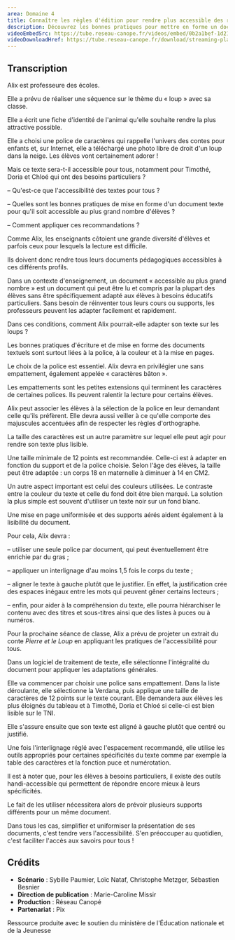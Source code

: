 ```yaml
---
area: Domaine 4
title: Connaître les règles d'édition pour rendre plus accessible des ressources
description: Découvrez les bonnes pratiques pour mettre en forme un document texte pour qu'il soit accessible au plus grand nombre d'élèves.
videoEmbedSrc: https://tube.reseau-canope.fr/videos/embed/0b2a1bef-1d21-4e1f-8ad0-f075d5c5f20d
videoDownloadHref: https://tube.reseau-canope.fr/download/streaming-playlists/hls/videos/0b2a1bef-1d21-4e1f-8ad0-f075d5c5f20d-1080-fragmented.mp4
---
```


## Transcription

Alix est professeure des écoles.

Elle a prévu de réaliser une séquence sur le thème du « loup » avec sa classe.

Elle a écrit une fiche d'identité de l'animal qu'elle souhaite rendre la plus attractive possible.

Elle a choisi une police de caractères qui rappelle l'univers des contes pour enfants et, sur Internet, elle a téléchargé une photo libre de droit d'un loup dans la neige. Les élèves vont certainement adorer !

Mais ce texte sera-t-il accessible pour tous, notamment pour Timothé, Doria et Chloé qui ont des besoins particuliers ?

– Qu'est-ce que l'accessibilité des textes pour tous ?

– Quelles sont les bonnes pratiques de mise en forme d'un document texte pour qu'il soit accessible au plus grand nombre d'élèves ?

– Comment appliquer ces recommandations ?

Comme Alix, les enseignants côtoient une grande diversité d'élèves et parfois ceux pour lesquels la lecture est difficile.

Ils doivent donc rendre tous leurs documents pédagogiques accessibles à ces différents profils.

Dans un contexte d'enseignement, un document « accessible au plus grand nombre » est un document qui peut être lu et compris par la plupart des élèves sans être spécifiquement adapté aux élèves à besoins éducatifs particuliers. Sans besoin de réinventer tous leurs cours ou supports, les professeurs peuvent les adapter facilement et rapidement.

Dans ces conditions, comment Alix pourrait-elle adapter son texte sur les loups ?

Les bonnes pratiques d'écriture et de mise en forme des documents textuels sont surtout liées à la police, à la couleur et à la mise en pages.

Le choix de la police est essentiel. Alix devra en privilégier une sans empattement, également appelée « caractères bâton ».

Les empattements sont les petites extensions qui terminent les caractères de certaines polices. Ils peuvent ralentir la lecture pour certains élèves.

Alix peut associer les élèves à la sélection de la police en leur demandant celle qu'ils préfèrent. Elle devra aussi veiller à ce qu'elle comporte des majuscules accentuées afin de respecter les règles d'orthographe.

La taille des caractères est un autre paramètre sur lequel elle peut agir pour rendre son texte plus lisible.

Une taille minimale de 12 points est recommandée. Celle-ci est à adapter en fonction du support et de la police choisie. Selon l'âge des élèves, la taille peut être adaptée : un corps 18 en maternelle à diminuer à 14 en CM2.

Un autre aspect important est celui des couleurs utilisées. Le contraste entre la couleur du texte et celle du fond doit être bien marqué. La solution la plus simple est souvent d'utiliser un texte noir sur un fond blanc.

Une mise en page uniformisée et des supports aérés aident également à la lisibilité du document.

Pour cela, Alix devra :

– utiliser une seule police par document, qui peut éventuellement être enrichie par du gras ;

– appliquer un interlignage d'au moins 1,5 fois le corps du texte ;

– aligner le texte à gauche plutôt que le justifier. En effet, la justification crée des espaces inégaux entre les mots qui peuvent gêner certains lecteurs ;

– enfin, pour aider à la compréhension du texte, elle pourra hiérarchiser le contenu avec des titres et sous-titres ainsi que des listes à puces ou à numéros.

Pour la prochaine séance de classe, Alix a prévu de projeter un extrait du conte _Pierre et le Loup_ en appliquant les pratiques de l'accessibilité pour tous.

Dans un logiciel de traitement de texte, elle sélectionne l'intégralité du document pour appliquer les adaptations générales.

Elle va commencer par choisir une police sans empattement. Dans la liste déroulante, elle sélectionne la Verdana, puis applique une taille de caractères de 12 points sur le texte courant. Elle demandera aux élèves les plus éloignés du tableau et à Timothé, Doria et Chloé si celle-ci est bien lisible sur le TNI.

Elle s'assure ensuite que son texte est aligné à gauche plutôt que centré ou justifié.

Une fois l'interlignage réglé avec l'espacement recommandé, elle utilise les outils appropriés pour certaines spécificités du texte comme par exemple la table des caractères et la fonction puce et numérotation.

Il est à noter que, pour les élèves à besoins particuliers, il existe des outils handi-accessible qui permettent de répondre encore mieux à leurs spécificités.

Le fait de les utiliser nécessitera alors de prévoir plusieurs supports différents pour un même document.

Dans tous les cas, simplifier et uniformiser la présentation de ses documents, c'est tendre vers l'accessibilité. S'en préoccuper au quotidien, c'est faciliter l'accès aux savoirs pour tous !

## Crédits

- **Scénario** : Sybille Paumier, Loïc Nataf, Christophe Metzger, Sébastien Besnier
- **Direction de publication** : Marie-Caroline Missir
- **Production** : Réseau Canopé
- **Partenariat** : Pix

Ressource produite avec le soutien du ministère de l'Éducation nationale et de la Jeunesse

